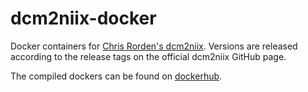# dcm2niix-docker
Docker containers for [Chris Rorden's dcm2niix](https://github.com/rordenlab/dcm2niix).
Versions are released according to the release tags on the official dcm2niix GitHub page.

The compiled dockers can be found on [dockerhub](https://hub.docker.com/r/svdvoort/dcm2niix).
